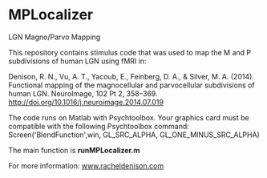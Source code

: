 # MPLocalizer
LGN Magno/Parvo Mapping

This repository contains stimulus code that was used to map the M and P subdivisions of human LGN using fMRI in:

Denison, R. N., Vu, A. T., Yacoub, E., Feinberg, D. A., & Silver, M. A. (2014). 
Functional mapping of the magnocellular and parvocellular subdivisions of human LGN. 
NeuroImage, 102 Pt 2, 358–369. http://doi.org/10.1016/j.neuroimage.2014.07.019

The code runs on Matlab with Psychtoolbox. Your graphics card must be compatible with the following Psychtoolbox command:
Screen('BlendFunction',win, GL_SRC_ALPHA, GL_ONE_MINUS_SRC_ALPHA)

The main function is **runMPLocalizer.m**

For more information: www.racheldenison.com
